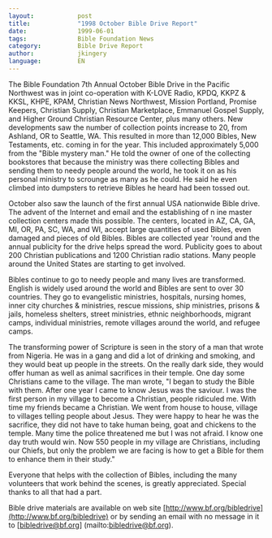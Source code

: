 ```yaml
---
layout:            post
title:             "1998 October Bible Drive Report"
date:              1999-06-01
tags:              Bible Foundation News
category:          Bible Drive Report
author:            jkingery 
language:          EN
---
```


The Bible Foundation 7th Annual October Bible Drive in the Pacific 
Northwest was in joint co-operation with K-LOVE Radio, KPDQ, KKPZ & 
KKSL, KHPE, KPAM, Christian News Northwest, Mission Portland, Promise 
Keepers, Christian Supply, Christian Marketplace, Emmanuel Gospel 
Supply, and Higher Ground Christian Resource Center, plus many others. 
New developments saw the number of collection points increase to 20, 
from Ashland, OR to Seattle, WA. This resulted in more than 12,000 
Bibles, New Testaments, etc. coming in for the year. This included 
approximately 5,000 from the "Bible mystery man." He told the owner of 
one of the collecting bookstores that because the ministry was there 
collecting Bibles and sending them to needy people around the world, 
he took it on as his personal ministry to scrounge as many as he could. 
He said he even climbed into dumpsters to retrieve Bibles he heard had 
been tossed out.

October also saw the launch of the first annual USA nationwide Bible 
drive. The advent of the Internet and email and the establishing of n
ine master collection centers made this possible. The centers, located 
in AZ, CA, GA, MI, OR, PA, SC, WA, and WI, accept large quantities of 
used Bibles, even damaged and pieces of old Bibles. Bibles are collected
year 'round and the annual publicity for the drive helps spread the 
word. Publicity goes to about 200 Christian publications and 1200 
Christian radio stations. Many people around the United States are 
starting to get involved.

Bibles continue to go to needy people and many lives are transformed. 
English is widely used around the world and Bibles are sent to over 30 
countries. They go to evangelistic ministries, hospitals, nursing 
homes, inner city churches & ministries, rescue missions, ship 
ministries, prisons & jails, homeless shelters, street ministries, 
ethnic neighborhoods, migrant camps, individual ministries, remote 
villages around the world, and refugee camps.

The transforming power of Scripture is seen in the story of a man that 
wrote from Nigeria. He was in a gang and did a lot of drinking and 
smoking, and they would beat up people in the streets. On the really 
dark side, they would offer human as well as animal sacrifices in 
their temple. One day some Christians came to the village. The man 
wrote, "I began to study the Bible with them. After one year I came 
to know Jesus was the saviour. I was the first person in my village 
to become a Christian, people ridiculed me. With time my friends became 
a Christian. We went from house to house, village to villages telling 
people about Jesus. They were happy to hear he was the sacrifice, they 
did not have to take human being, goat and chickens to the temple. 
Many time the police threatened me but I was not afraid. I know one 
day truth would win. Now 550 people in my village are Christians, 
including our Chiefs, but only the problem we are facing is how to get 
a Bible for them to enhance them in their study."

Everyone that helps with the collection of Bibles, including the many 
volunteers that work behind the scenes, is greatly appreciated. 
Special thanks to all that had a part.

Bible drive materials are available on web site 
[http://www.bf.org/bibledrive](http://www.bf.org/bibledrive) or by 
sending an email with no message in it to [bibledrive@bf.org]
(mailto:bibledrive@bf.org).
